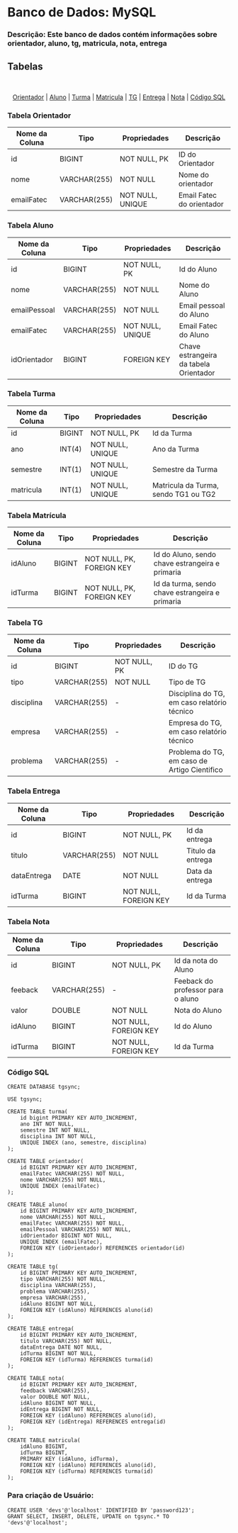 # Banco de Dados: MySQL
### Descrição: Este banco de dados contém informações sobre orientador, aluno, tg, matricula, nota, entrega


## Tabelas

<br id="topo">
<p align="center">
    <a href="#Orientador">Orientador</a>  |
    <a href="#aluno">Aluno</a>  |
    <a href="#turma">Turma</a>  |
    <a href="#matricula">Matricula</a>  |
    <a href="#tg">TG</a>   |
    <a href="#entrega">Entrega</a>   |
    <a href="#nota">Nota</a>  |
    <a href="#sql">Código SQL</a>
</p>
</b>
<span id="Orientador">

### Tabela Orientador

| Nome da Coluna    | Tipo         | Propriedades  | Descrição           |
| ------------------ | ------------ | ------------- | ------------------- |
| id          | BIGINT  | NOT NULL, PK  | ID do Orientador|
| nome               | VARCHAR(255)  | NOT NULL      | Nome do orientador    |
| emailFatec              | VARCHAR(255)  | NOT NULL, UNIQUE      | Email Fatec do orientador   |

<span id="aluno">

### Tabela Aluno

| Nome da Coluna    | Tipo         | Propriedades  | Descrição           |
| ------------------ | ------------ | ------------- | ------------------- |
| id               | BIGINT | NOT NULL, PK  | Id do Aluno     |
| nome       | VARCHAR(255) | NOT NULL      | Nome do Aluno |
| emailPessoal    | VARCHAR(255)  | NOT NULL | Email pessoal do Aluno |
| emailFatec    | VARCHAR(255)  | NOT NULL, UNIQUE | Email Fatec do Aluno |
| idOrientador    | BIGINT  | FOREIGN KEY | Chave estrangeira da tabela Orientador |

<span id="turma">

### Tabela Turma

| Nome da Coluna    | Tipo         | Propriedades  | Descrição           |
| ------------------ | ------------ | ------------- | ------------------- |
| id               | BIGINT  | NOT NULL, PK     | Id da Turma |
| ano         | INT(4)  | NOT NULL, UNIQUE  | Ano da Turma |
| semestre              | INT(1)  | NOT NULL, UNIQUE | Semestre da Turma |
| matricula         | INT(1)  | NOT NULL, UNIQUE | Matricula da Turma, sendo TG1 ou TG2 |

<span id="matricula">

### Tabela Matrícula

| Nome da Coluna       | Tipo         | Propriedades  | Descrição           |
| --------------------- | ------------ | ------------- | ------------------- |
| idAluno               | BIGINT      | NOT NULL, PK, FOREIGN KEY | Id do Aluno, sendo chave estrangeira e primaria|
| idTurma               | BIGINT      | NOT NULL, PK, FOREIGN KEY | Id da turma, sendo chave estrangeira e primaria|

<span id="tg">

### Tabela TG

| Nome da Coluna            | Tipo               | Propriedades  | Descrição           |
| -------------------------- | ------------------ | ------------- | ------------------- |
| id                         | BIGINT             | NOT NULL, PK  | ID do TG |
| tipo                       | VARCHAR(255)       | NOT NULL      | Tipo de TG |
| disciplina                 | VARCHAR(255)       | -             | Disciplina do TG, em caso relatório técnico|
| empresa                    | VARCHAR(255)       | -             | Empresa do TG, em caso relatório técnico|
| problema                   | VARCHAR(255)       | -             | Problema do TG, em caso de Artigo Cientifico|

<span id="entrega">

### Tabela Entrega

| Nome da Coluna       | Tipo         | Propriedades  | Descrição           |
| --------------------- | ------------ | ------------- | ------------------- |
| id                    | BIGINT       | NOT NULL, PK | Id da entrega|
| titulo                | VARCHAR(255) | NOT NULL | Titulo da entrega|
| dataEntrega           | DATE         | NOT NULL | Data da entrega|
| idTurma               | BIGINT       | NOT NULL, FOREIGN KEY | Id da Turma|


<span id="nota">

### Tabela Nota

| Nome da Coluna       | Tipo         | Propriedades  | Descrição           |
| --------------------- | ------------ | ------------- | ------------------- |
| id                    | BIGINT       | NOT NULL, PK | Id da nota do Aluno|
| feeback                | VARCHAR(255) | - | Feeback do professor para o aluno|
| valor           | DOUBLE         | NOT NULL | Nota do Aluno|
| idAluno               | BIGINT       | NOT NULL, FOREIGN KEY | Id do Aluno|
| idTurma               | BIGINT       | NOT NULL, FOREIGN KEY | Id da Turma|


<span id="sql">

### Código SQL

```
CREATE DATABASE tgsync;

USE tgsync;

CREATE TABLE turma(
    id bigint PRIMARY KEY AUTO_INCREMENT,
    ano INT NOT NULL,
    semestre INT NOT NULL,
    disciplina INT NOT NULL,
    UNIQUE INDEX (ano, semestre, disciplina)
);

CREATE TABLE orientador(
    id BIGINT PRIMARY KEY AUTO_INCREMENT,
    emailFatec VARCHAR(255) NOT NULL,
    nome VARCHAR(255) NOT NULL,
    UNIQUE INDEX (emailFatec)
);

CREATE TABLE aluno(
    id BIGINT PRIMARY KEY AUTO_INCREMENT,
    nome VARCHAR(255) NOT NULL,
    emailFatec VARCHAR(255) NOT NULL,
    emailPessoal VARCHAR(255) NOT NULL,
    idOrientador BIGINT NOT NULL,
    UNIQUE INDEX (emailFatec),
    FOREIGN KEY (idOrientador) REFERENCES orientador(id)
);

CREATE TABLE tg(
    id BIGINT PRIMARY KEY AUTO_INCREMENT,
    tipo VARCHAR(255) NOT NULL,
    disciplina VARCHAR(255),
    problema VARCHAR(255),
    empresa VARCHAR(255),
    idAluno BIGINT NOT NULL,
    FOREIGN KEY (idAluno) REFERENCES aluno(id)
);

CREATE TABLE entrega(
    id BIGINT PRIMARY KEY AUTO_INCREMENT,
    titulo VARCHAR(255) NOT NULL,
    dataEntrega DATE NOT NULL,
    idTurma BIGINT NOT NULL,
    FOREIGN KEY (idTurma) REFERENCES turma(id)
);

CREATE TABLE nota(
    id BIGINT PRIMARY KEY AUTO_INCREMENT,
    feedback VARCHAR(255),
    valor DOUBLE NOT NULL,
    idAluno BIGINT NOT NULL,
    idEntrega BIGINT NOT NULL,
    FOREIGN KEY (idAluno) REFERENCES aluno(id),
    FOREIGN KEY (idEntrega) REFERENCES entrega(id)
);

CREATE TABLE matricula(
    idAluno BIGINT,
    idTurma BIGINT,
    PRIMARY KEY (idAluno, idTurma),
    FOREIGN KEY (idAluno) REFERENCES aluno(id),
    FOREIGN KEY (idTurma) REFERENCES turma(id)
);

```

### Para criação de Usuário:

```
CREATE USER 'devs'@'localhost' IDENTIFIED BY 'password123';
GRANT SELECT, INSERT, DELETE, UPDATE on tgsync.* TO 'devs'@'localhost';
```
